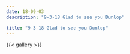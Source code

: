 ```yaml
---
date: 18-09-03
description: "9-3-18 Glad to see you Dunlop"

title: "9-3-18 Glad to see you Dunlop"
---
```

{{< gallery >}}
